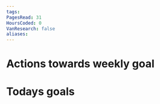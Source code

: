 ```yaml
---
tags: 
PagesRead: 31
HoursCoded: 0
VanResearch: false
aliases:
---
```

# Actions towards weekly goal
# Todays goals